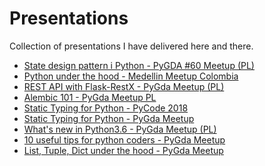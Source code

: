 Presentations
=============

Collection of presentations I have delivered here and there.


- [State design pattern i Python - PyGDA #60 Meetup (PL)](https://github.com/stovorov/presentations/blob/master/PyGDA60/presentation.md)
- [Python under the hood - Medellin Meetup Colombia](https://github.com/stovorov/presentations/blob/master/python_under_the_hood_2020.md)
- [REST API with Flask-RestX - PyGda Meetup (PL)](https://stovorov.github.io/flask_restx_demo/presentation/#/)
- [Alembic 101 - PyGda Meetup PL](https://stovorov.github.io/Alembic101/presentation/#/)
- [Static Typing for Python - PyCode 2018](https://github.com/stovorov/static-typing-for-python)
- [Static Typing for Python - PyGda Meetup](https://github.com/stovorov/presentations/blob/master/Static%20typing%20for%20python.pdf)
- [What's new in Python3.6 - PyGda Meetup (PL)](https://github.com/stovorov/presentations/blob/master/PyGDA21.pdf)
- [10 useful tips for python coders - PyGda Meetup](https://github.com/stovorov/presentations/blob/master/PyGDA18.pdf)
- [List, Tuple, Dict under the hood - PyGda Meetup](https://github.com/stovorov/presentations/blob/master/PyGDA14.pdf)
